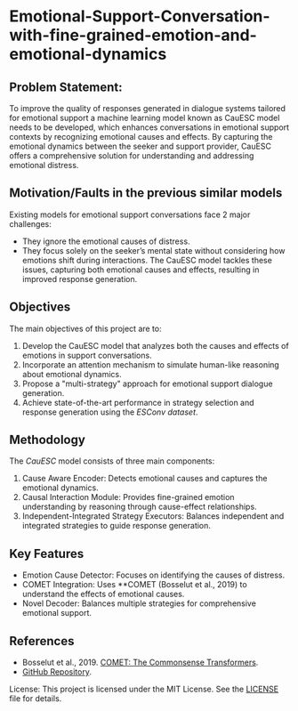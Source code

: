 # Emotional-Support-Conversation-with-fine-grained-emotion-and-emotional-dynamics

## Problem Statement:
To improve the quality of responses generated in dialogue systems tailored for emotional support a machine learning model known as CauESC model needs to be developed, which enhances conversations in emotional support contexts by recognizing emotional causes and effects. By capturing the emotional dynamics between the seeker and support provider, CauESC offers a comprehensive solution for understanding and addressing emotional distress.

## Motivation/Faults in the previous similar models
Existing models for emotional support conversations face 2 major challenges:
- They ignore the emotional causes of distress.
- They focus solely on the seeker’s mental state without considering how emotions shift during interactions.
The CauESC model tackles these issues, capturing both emotional causes and effects, resulting in improved response generation.

## Objectives
The main objectives of this project are to:
1. Develop the CauESC model that analyzes both the causes and effects of emotions in support conversations.
2. Incorporate an attention mechanism to simulate human-like reasoning about emotional dynamics.
3. Propose a "multi-strategy" approach for emotional support dialogue generation.
4. Achieve state-of-the-art performance in strategy selection and response generation using the *ESConv dataset*.

## Methodology
The *CauESC* model consists of three main components:
1. Cause Aware Encoder: Detects emotional causes and captures the emotional dynamics.
2. Causal Interaction Module: Provides fine-grained emotion understanding by reasoning through cause-effect relationships.
3. Independent-Integrated Strategy Executors: Balances independent and integrated strategies to guide response generation.

## Key Features
- Emotion Cause Detector: Focuses on identifying the causes of distress.
- COMET Integration: Uses **COMET (Bosselut et al., 2019) to understand the effects of emotional causes.
- Novel Decoder: Balances multiple strategies for comprehensive emotional support.

## References
- Bosselut et al., 2019. [COMET: The Commonsense Transformers](https://arxiv.org/pdf/2401.17755).
- [GitHub Repository](https://github.com/Akshatjamadagni/Emotional-Support-Conversation-with-fine-grained-emotion-and-emotional-dynamics).

License: This project is licensed under the MIT License. See the [LICENSE](LICENSE) file for details.
